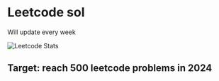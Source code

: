 # Leetcode sol

Will update every week

![Leetcode Stats](https://leetcard.jacoblin.cool/Kuro_hoshi?ext=activity)

## Target: reach 500 leetcode problems in 2024
